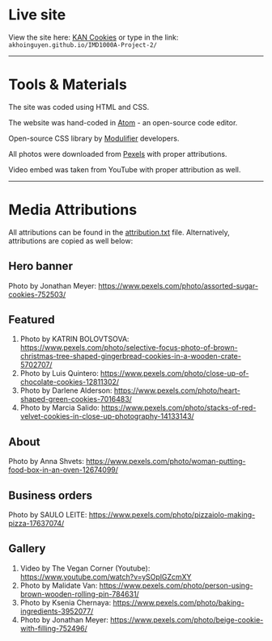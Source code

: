 # Live site

View the site here: [KAN Cookies](https://akhoinguyen.github.io/IMD1000A-Project-2/) or type in the link: ```akhoinguyen.github.io/IMD1000A-Project-2/```

---

# Tools &amp; Materials

The site was coded using HTML and CSS.

The website was hand-coded in [Atom](https://atom-editor.cc/) - an open-source code editor.

Open-source CSS library by [Modulifier](https://modulifier.web-dev.tools/#responsive;images;list-group;embed;media-object;accessibility;print) developers.

All photos were downloaded from [Pexels](https://www.pexels.com/) with proper attributions.

Video embed was taken from YouTube with proper attribution as well.

---

# Media Attributions

All attributions can be found in the [attribution.txt](https://github.com/akhoinguyen/IMD1000A-Project-2/blob/main/attributions.txt) file. Alternatively, attributions are copied as well below:

## Hero banner

Photo by Jonathan Meyer: https://www.pexels.com/photo/assorted-sugar-cookies-752503/

## Featured

1. Photo by KATRIN  BOLOVTSOVA: https://www.pexels.com/photo/selective-focus-photo-of-brown-christmas-tree-shaped-gingerbread-cookies-in-a-wooden-crate-5702707/
2. Photo by Luis Quintero: https://www.pexels.com/photo/close-up-of-chocolate-cookies-12811302/
3. Photo by Darlene Alderson: https://www.pexels.com/photo/heart-shaped-green-cookies-7016483/
4. Photo by Marcia Salido: https://www.pexels.com/photo/stacks-of-red-velvet-cookies-in-close-up-photography-14133143/

## About

Photo by Anna Shvets: https://www.pexels.com/photo/woman-putting-food-box-in-an-oven-12674099/

## Business orders

Photo by SAULO LEITE: https://www.pexels.com/photo/pizzaiolo-making-pizza-17637074/

## Gallery

1. Video by The Vegan Corner (Youtube): https://www.youtube.com/watch?v=ySOplGZcmXY
2. Photo by Malidate Van: https://www.pexels.com/photo/person-using-brown-wooden-rolling-pin-784631/
3. Photo by Ksenia Chernaya: https://www.pexels.com/photo/baking-ingredients-3952077/
4. Photo by Jonathan Meyer: https://www.pexels.com/photo/beige-cookie-with-filling-752496/
